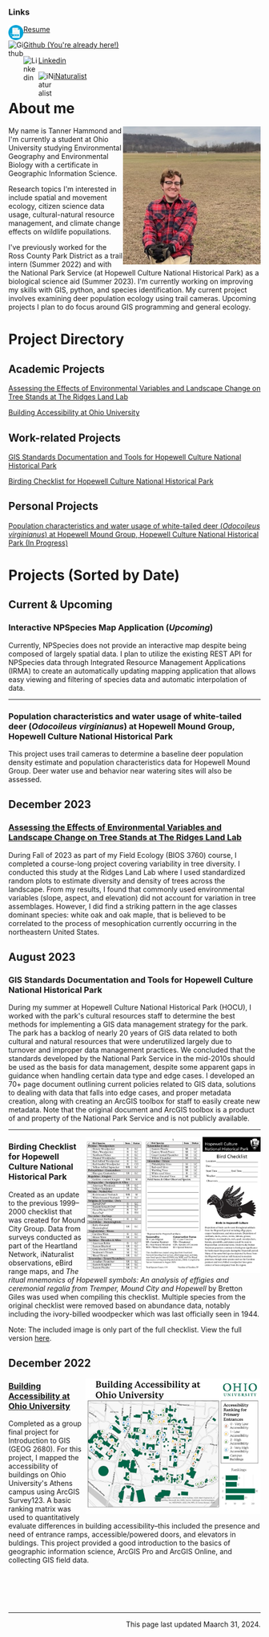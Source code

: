 ### Links
<img align="left" src="https://github.com/oxyppgyn/Portfolio/blob/main/Images/Resume.png" width="30"/> [Resume](https://github.com/oxyppgyn/Portfolio/blob/main/Resume%20-%20Hammond%2C%20Tanner.pdf)

<img align="left" src="https://upload.wikimedia.org/wikipedia/commons/thumb/a/ae/Github-desktop-logo-symbol.svg/1200px-Github-desktop-logo-symbol.svg.png" alt="Github" width="30"/> [Github (You're already here!)](https://github.com/oxyppgyn/Portfolio/edit/main/README.md)

<img align="left" src="https://upload.wikimedia.org/wikipedia/commons/thumb/c/ca/LinkedIn_logo_initials.png/800px-LinkedIn_logo_initials.png" alt="Linkedin" width="30"/> [Linkedin](https://www.linkedin.com/in/tannerkhfyg/)  

<img align="left" src="https://upload.wikimedia.org/wikipedia/en/7/76/INaturalist_logo.png" alt="iNaturalist" width="30"/> [iNaturalist](https://www.inaturalist.org/people/5752149)

# About me
<img align="right" src="https://github.com/oxyppgyn/Portfolio/blob/main/Images/Self.png" alt="Me :)" width="275"/>
<p>My name is Tanner Hammond and I'm currently a student at Ohio University studying Environmental Geography and Environmental Biology with a certificate in Geographic Information Science.</p>
<p>Research topics I'm interested in include spatial and movement ecology, citizen science data usage, cultural-natural resource management, and climate change effects on wildlife popuilations.</p>
<p>I've previously worked for the Ross County Park District as a trail intern (Summer 2022) and with the National Park Service (at Hopewell Culture National Historical Park) as a biological science aid (Summer 2023). I'm currently working on improving my skills with GIS, python, and species identification. My current project involves examining deer population ecology using trail cameras. Upcoming projects I plan to do focus around GIS programming and general ecology. <p/>

# Project Directory
## Academic Projects

[Assessing the Effects of Environmental Variables and Landscape Change on Tree Stands at The Ridges Land Lab](https://github.com/oxyppgyn/Portfolio#assessing-the-effects-of-environmental-variables-and-landscape-change-on-tree-stands-at-the-ridges-land-lab)

[Building Accessibility at Ohio University](https://github.com/oxyppgyn/Portfolio#building-accessibility-at-ohio-university)

## Work-related Projects
[GIS Standards Documentation and Tools for Hopewell Culture National Historical Park](https://github.com/oxyppgyn/Portfolio#gis-standards-documentation-and-tools-for-hopewell-culture-national-historical-park)

[Birding Checklist for Hopewell Culture National Historical Park](https://github.com/oxyppgyn/Portfolio#birding-checklist-for-hopewell-culture-national-historical-park)

## Personal Projects
[Population characteristics and water usage of white-tailed deer (_Odocoileus virginianus_) at Hopewell Mound Group, Hopewell Culture National Historical Park (In Progress)](https://github.com/oxyppgyn/Portfolio/blob/main/README.md#population-characteristics-and-water-usage-of-white-tailed-deer-odocoileus-virginianus-at-hopewell-mound-group-hopewell-culture-national-historical-park)

# Projects (Sorted by Date)
## Current & Upcoming
### Interactive NPSpecies Map Application (_Upcoming_)
Currently, NPSpecies does not provide an interactive map despite being composed of largely spatial data. I plan to utilize the existing REST API for NPSpecies data through Integrated Resource Management Applications (IRMA) to create an automatically updating mapping application that allows easy viewing and filtering of species data and automatic interpolation of data.

---

### Population characteristics and water usage of white-tailed deer (_Odocoileus virginianus_) at Hopewell Mound Group, Hopewell Culture National Historical Park
This project uses trail cameras to determine a baseline deer population density estimate and population characteristics data for Hopewell Mound Group. Deer water use and behavior near watering sites will also be assessed.


## December 2023
### <a href="https://github.com/oxyppgyn/FEco-Proj-2023/tree/main">Assessing the Effects of Environmental Variables and Landscape Change on Tree Stands at The Ridges Land Lab</a>
<p> During Fall of 2023 as part of my Field Ecology (BIOS 3760) course, I completed a course-long project covering variability in tree diversity. I conducted this study at the Ridges Land Lab where I used standardized random plots to estimate diversity and density of trees across the landscape. From my results, I found that commonly used environmental variables (slope, aspect, and elevation) did not account for variation in tree assemblages. However, I did find a striking pattern in the age classes dominant species: white oak and oak maple, that is believed to be correlated to the process of mesophication currently occurring in the northeastern United States.


## August 2023
### GIS Standards Documentation and Tools for Hopewell Culture National Historical Park
<p>During my summer at Hopewell Culture National Historical Park (HOCU), I worked with the park's cultural resources staff to determine the best methods for implementing a GIS data management strategy for the park. The park has a backlog of nearly 20 years of GIS data related to both cultural and natural resources that were underutilized largely due to turnover and improper data management practices. We concluded that the standards developed by the National Park Service in the mid-2010s should be used as the basis for data management, despite some apparent gaps in guidance when handling certain data type and edge cases. I developed an 70+ page document outlining current policies related to GIS data, solutions to dealing with data that falls into edge cases, and proper metadata creation, along with creating an ArcGIS toolbox for staff to easily create new metadata. Note that the original document and ArcGIS toolbox is a product of and property of the National Park Service and is not publicly available.

---

<img align="right" src="https://github.com/oxyppgyn/Portfolio/blob/main/Images/HOCU%20Birding%20Checklist-1.png?raw=true"  width="350"/>

### Birding Checklist for Hopewell Culture National Historical Park
Created as an update to the previous 1999–2000 checklist that was created for Mound City Group. Data from surveys conducted as part of the Heartland Network, iNaturalist observations, eBird range maps, and _The ritual mnemonics of Hopewell symbols: An analysis of effigies and ceremonial regalia from Tremper, Mound City and Hopewell_ by Bretton Giles was used when compiling this checklist. Multiple species from the original checklist were removed based on abundance data, notably including the ivory-billed woodpecker which was last officially seen in 1944.

Note: The included image is only part of the full checklist. View the full version [here](https://github.com/oxyppgyn/Portfolio/blob/main/Images/HOCU%20Birding%20Checklist.pdf). 



## December 2022
<img align="right" src="https://github.com/oxyppgyn/Building-Accessibility-OU/blob/main/Building%20Accessibility%20at%20Ohio%20University.jpg?raw=true"  width="350"/>

### <a href="https://github.com/oxyppgyn/Building-Accessibility-OU">Building Accessibility at Ohio University</a>
<p>Completed as a group final project for Introduction to GIS (GEOG 2680). For this project, I mapped the accessibility of buildings on Ohio University's Athens campus using ArcGIS Survey123. A basic ranking matrix was used to quantitatively evaluate differences in building accessibility–this included the presence and need of entrance ramps, accessible/powered doors, and elevators in buldings. This project provided a good introduction to the basics of geographic information science, ArcGIS Pro and ArcGIS Online, and collecting GIS field data.<p/>

<br>

<br>

<br>

<br>

---
<p align="right"> This page last updated Maarch 31, 2024.

